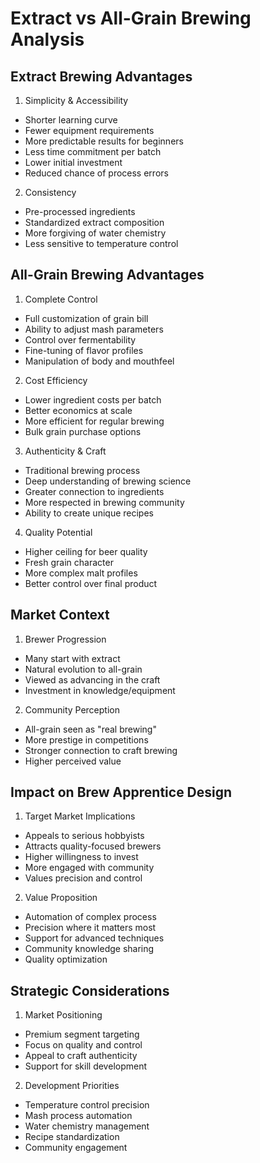 # Extract vs All-Grain Brewing Analysis

## Extract Brewing Advantages

1. Simplicity & Accessibility

- Shorter learning curve
- Fewer equipment requirements
- More predictable results for beginners
- Less time commitment per batch
- Lower initial investment
- Reduced chance of process errors

2. Consistency

- Pre-processed ingredients
- Standardized extract composition
- More forgiving of water chemistry
- Less sensitive to temperature control

## All-Grain Brewing Advantages

1. Complete Control

- Full customization of grain bill
- Ability to adjust mash parameters
- Control over fermentability
- Fine-tuning of flavor profiles
- Manipulation of body and mouthfeel

2. Cost Efficiency

- Lower ingredient costs per batch
- Better economics at scale
- More efficient for regular brewing
- Bulk grain purchase options

3. Authenticity & Craft

- Traditional brewing process
- Deep understanding of brewing science
- Greater connection to ingredients
- More respected in brewing community
- Ability to create unique recipes

4. Quality Potential

- Higher ceiling for beer quality
- Fresh grain character
- More complex malt profiles
- Better control over final product

## Market Context

1. Brewer Progression

- Many start with extract
- Natural evolution to all-grain
- Viewed as advancing in the craft
- Investment in knowledge/equipment

2. Community Perception

- All-grain seen as "real brewing"
- More prestige in competitions
- Stronger connection to craft brewing
- Higher perceived value

## Impact on Brew Apprentice Design

1. Target Market Implications

- Appeals to serious hobbyists
- Attracts quality-focused brewers
- Higher willingness to invest
- More engaged with community
- Values precision and control

2. Value Proposition

- Automation of complex process
- Precision where it matters most
- Support for advanced techniques
- Community knowledge sharing
- Quality optimization

## Strategic Considerations

1. Market Positioning

- Premium segment targeting
- Focus on quality and control
- Appeal to craft authenticity
- Support for skill development

2. Development Priorities

- Temperature control precision
- Mash process automation
- Water chemistry management
- Recipe standardization
- Community engagement